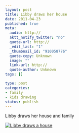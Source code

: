 ```yaml
--- 
layout: post
title: Libby draws her house
date: 2011-04-23
published: true
meta: 
  audio: http://
  aktt_notify_twitter: "no"
  quote-url: http://
  _edit_last: "1"
  _thumbnail_id: "910058776"
  quote-copy: Unknown
  image: ""
  link-url: http://
  quote-author: Unknown
tags: []

type: post
categories: 
- family
- kids drawing
status: publish
---
```

Libby draws her house and family

[![](http://media.eick.us/2011/04/2011-04-19-at-09.12.02-332x500.jpg "Libby draws a house")](http://media.eick.us/2011/04/2011-04-19-at-09.12.02.jpg)

